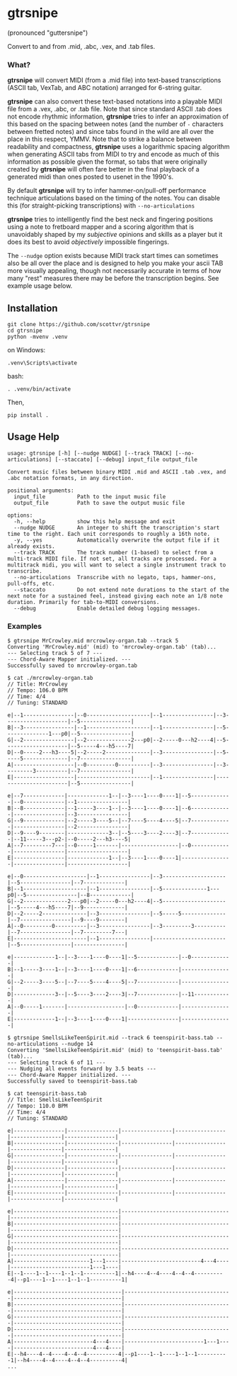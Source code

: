 # gtrsnipe 
(pronounced "guttersnipe")

Convert to and from .mid, .abc, .vex, and .tab files. 

### What?

**gtrsnipe** will convert MIDI (from a .mid file) into text-based transcriptions (ASCII tab, VexTab, and ABC notation) arranged for 6-string guitar.

**gtrsnipe** can also convert these text-based notations into a playable MIDI file from a .vex, .abc, or .tab file. Note that since standard ASCII .tab does not encode rhythmic information, **gtrsnipe** tries to infer an approximation of this based on the spacing between notes (and the number of `-` characters between fretted notes) and since tabs found in the wild are all over the place in this respect, YMMV. Note that to strike a balance between readability and compactness, **gtrsnipe** uses a logarithmic spacing algorithm when generating ASCII tabs from MIDI to try and encode as much of this information as possible given the format, so tabs that were originally created by **gtrsnipe** will often fare better in the final playback of a generated midi than ones posted to usenet in the 1990's. 

By default **gtrsnipe** will try to infer hammer-on/pull-off performance technique articulations based on the timing of the notes. You can disable this (for straight-picking transcriptions) with `--no-articulations`

**gtrsnipe** tries to intelligently find the best neck and fingering positions using a note to fretboard mapper and a scoring algorithm that is unavoidably shaped by my *subjective* opinions and skills as a player but it  does its best to avoid *objectively* impossible fingerings.

The `--nudge` option exists because MIDI track start times can sometimes also be all over the place and is designed to help you make your ascii TAB more visually appealing, though not necessarily accurate in terms of how many "rest" measures there may be before the transcription begins. See example usage below.

## Installation

```
git clone https://github.com/scottvr/gtrsnipe
cd gtrsnipe
python -mvenv .venv
```

on Windows:

```
.venv\Scripts\activate
```

bash:

```
. .venv/bin/activate
```

Then, 

```
pip install .
```


## Usage Help

```
usage: gtrsnipe [-h] [--nudge NUDGE] [--track TRACK] [--no-articulations] [--staccato] [--debug] input_file output_file

Convert music files between binary MIDI .mid and ASCII .tab .vex, and .abc notation formats, in any direction.

positional arguments:
  input_file          Path to the input music file
  output_file         Path to save the output music file

options:
  -h, --help          show this help message and exit
  --nudge NUDGE       An integer to shift the transcription's start time to the right. Each unit corresponds to roughly a 16th note.
  -y, --yes           Automatically overwrite the output file if it already exists.
  --track TRACK       The track number (1-based) to select from a multi-track MIDI file. If not set, all tracks are processed. For a multitrack midi, you will want to select a single instrument track to transcribe.
  --no-articulations  Transcribe with no legato, taps, hammer-ons, pull-offs, etc.
  --staccato          Do not extend note durations to the start of the next note for a sustained feel, instead giving each note an 1/8 note duration. Primarily for tab-to-MIDI conversions.
  --debug             Enable detailed debug logging messages.

```

### Examples

```
$ gtrsnipe MrCrowley.mid mrcrowley-organ.tab --track 5
Converting 'MrCrowley.mid' (mid) to 'mrcrowley-organ.tab' (tab)...
--- Selecting track 5 of 7 ---
--- Chord-Aware Mapper initialized. ---
Successfully saved to mrcrowley-organ.tab

$ cat ./mrcrowley-organ.tab
// Title: MrCrowley
// Tempo: 106.0 BPM
// Time: 4/4
// Tuning: STANDARD

e|--1----------------|--0--------------------|--1----------------|--3--------------------|--5----------------|
B|--3----------------|--1--------------------|--1----------------|--5--------------1---p0|--5----------------|
G|--2----------------|--2--------------2---p0|--2-----0---h2----4|--5--------------------|--5-----4---h5----7|
D|--0-----2---h3----5|--2-----2--------------|--3----------------|--5-----5--------------|--7----------------|
A|-------------------|--0---------0----------|--3----------------|--3---------3----------|--7----------------|
E|-------------------|-----------------------|--1----------------|-----------------------|--5----------------|

e|--7-------------|-------------1--|--3----1----0----1|--5-------------|--0-------------|--1----------------|
B|--8-------------|--1-----3----1--|--3----1----0----1|--6-------------|----------------|--3----------------|
G|--9-------------|--2-----3----5--|--7----5----4----5|--7-------------|----------------|--2----------------|
D|--9----9--------|-------------3--|--5----3----2----3|--7-------------|--11-----3---p2-|--0-----2---h3----5|
A|--7---------7---|--0-----1-------|------------------|--0-------------|----------------|-------------------|
E|----------------|-------------1--|--3----1----0----1|----------------|----------------|-------------------|

e|--0--------------------|--1----------------|--3--------------------|--5----------------|--7-------------|
B|--1--------------------|--1----------------|--5--------------1---p0|--5----------------|--8-------------|
G|--2--------------2---p0|--2-----0---h2----4|--5--------------------|--5-----4---h5----7|--9-------------|
D|--2-----2--------------|--3----------------|--5-----5--------------|--7----------------|--9----9--------|
A|--0---------0----------|--3----------------|--3---------3----------|--7----------------|--7---------7---|
E|-----------------------|--1----------------|-----------------------|--5----------------|----------------|

e|-------------1--|--3----1----0----1|--5-------------|--0-------------|
B|--1-----3----1--|--3----1----0----1|--6-------------|----------------|
G|--2-----3----5--|--7----5----4----5|--7-------------|----------------|
D|-------------3--|--5----3----2----3|--7-------------|--11------------|
A|--0-----1-------|------------------|--0-------------|----------------|
E|-------------1--|--3----1----0----1|----------------|----------------|

```


```
$ gtrsnipe SmellsLikeTeenSpirit.mid --track 6 teenspirit-bass.tab --no-articulations --nudge 14
Converting 'SmellsLikeTeenSpirit.mid' (mid) to 'teenspirit-bass.tab' (tab)...
--- Selecting track 6 of 11 ---
--- Nudging all events forward by 3.5 beats ---
--- Chord-Aware Mapper initialized. ---
Successfully saved to teenspirit-bass.tab

$ cat teenspirit-bass.tab
// Title: SmellsLikeTeenSpirit
// Tempo: 110.0 BPM
// Time: 4/4
// Tuning: STANDARD

e|----------------|----------------|----------------|----------------|----------------|----------------|
B|----------------|----------------|----------------|----------------|----------------|----------------|
G|----------------|----------------|----------------|----------------|----------------|----------------|
D|----------------|----------------|----------------|----------------|----------------|----------------|
A|----------------|----------------|----------------|----------------|----------------|----------------|
E|----------------|----------------|----------------|----------------|----------------|----------------|

e|---------------------------------|----------------------------------|----------------------------------|
B|---------------------------------|----------------------------------|----------------------------------|
G|---------------------------------|----------------------------------|----------------------------------|
D|---------------------------------|----------------------------------|----------------------------------|
A|------------------------1---1----|-------------------------4---4----|-------------------------1---1----|
E|--1----1--1----1--1--1----------1|--h4----4--4----4--4--4----------4|--p1----1--1----1--1--1----------1|

e|----------------------------------|----------------------------------|----------------------------------|
B|----------------------------------|----------------------------------|----------------------------------|
G|----------------------------------|----------------------------------|----------------------------------|
D|----------------------------------|----------------------------------|----------------------------------|
A|-------------------------4---4----|-------------------------1---1----|-------------------------4---4----|
E|--h4----4--4----4--4--4----------4|--p1----1--1----1--1--1----------1|--h4----4--4----4--4--4----------4|
...
```
